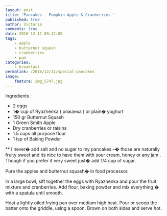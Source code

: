 ```yaml
---
layout: post
title: 'Pancakes - Pumpkin Apple & Cranberries '
published: true
author: Victoria
comments: true
date: 2016-12-11 09:12:05
tags:
    - apple
    - butternut squash
    - cranberries
    - pum
categories:
    - breakfast
permalink: /2016/12/11/special-pancakes
image:
    feature: img_5747.jpg
---
```

[][1]

Ingredients :

  * 2 eggs
  * 1� cup of Ryazhenka ( ряжaнка ) or plain� yoghurt
  * 150 gr Butternut Squash
  * 1 Green Smith Apple
  * Dry cranberries or raisins
  * 1.5 cups all purpose flour
  * 1 tsp of Baking Powder

** I never� add salt and no sugar to my pancakes &#8211;� those are naturally fruity sweet and its nice to have them with sour cream, honey or any jam . Though if you prefer it very sweet just� add 1/4 cup of sugar.

Pure the apples and butternut squash� in food processor.
  
In a large bowl, sift together the eggs with Ryazhenka and pour the fruit mixture and cranberries. Add flour, baking powder and mix everything � with a spatula until smooth.

Heat a lightly oiled frying pan over medium high heat. Pour or scoop the batter onto the griddle, using a spoon. Brown on both sides and serve hot.

&nbsp;

&nbsp;

 [1]: http://www.recipes.panshin.me/wp-content/uploads/2016/11/img_5748.jpg